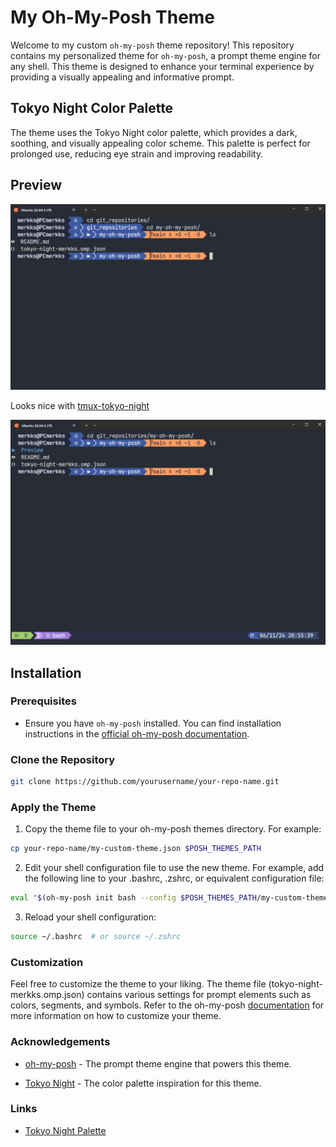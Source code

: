 # My Oh-My-Posh Theme

Welcome to my custom `oh-my-posh` theme repository! This repository contains my personalized theme for `oh-my-posh`, a prompt theme engine for any shell. This theme is designed to enhance your terminal experience by providing a visually appealing and informative prompt.

## Tokyo Night Color Palette

The theme uses the Tokyo Night color palette, which provides a dark, soothing, and visually appealing color scheme. This palette is perfect for prolonged use, reducing eye strain and improving readability.

## Preview

![Theme Preview1](./Preview/tokyo-night-merkks.png)

Looks nice with [tmux-tokyo-night](https://github.com/fabioluciano/tmux-tokyo-night)

![Theme Preview2](./Preview/tokyo-night-merkks-tmux.png)

## Installation

### Prerequisites

- Ensure you have `oh-my-posh` installed. You can find installation instructions in the [official oh-my-posh documentation](https://ohmyposh.dev/docs/).

### Clone the Repository

```bash
git clone https://github.com/yourusername/your-repo-name.git
```

### Apply the Theme

1. Copy the theme file to your oh-my-posh themes directory. For example:

```bash
cp your-repo-name/my-custom-theme.json $POSH_THEMES_PATH
```

2. Edit your shell configuration file to use the new theme. For example, add the following line to your .bashrc, .zshrc, or equivalent configuration file:

```bash
eval "$(oh-my-posh init bash --config $POSH_THEMES_PATH/my-custom-theme.json)"
```

3. Reload your shell configuration:

```bash
source ~/.bashrc  # or source ~/.zshrc
```

### Customization

Feel free to customize the theme to your liking. The theme file (tokyo-night-merkks.omp.json) contains various settings for prompt elements such as colors, segments, and symbols. Refer to the oh-my-posh [documentation](https://ohmyposh.dev/docs/) for more information on how to customize your theme.

### Acknowledgements

- [oh-my-posh](https://github.com/JanDeDobbeleer/oh-my-posh) - The prompt theme engine that powers this theme.

- [Tokyo Night](https://github.com/enkia/tokyo-night-vscode-theme) - The color palette inspiration for this theme.

### Links

- [Tokyo Night Palette](https://lospec.com/palette-list/tokyo-night)






